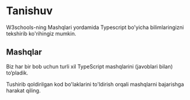 # Tanishuv

W3schools-ning Mashqlari yordamida Typescript bo'yicha bilimlaringizni tekshirib ko'rihingiz mumkin.

## Mashqlar

Biz har bir bob uchun turli xil TypeScript mashqlarini (javoblari bilan) to‘pladik.

Tushirib qoldirilgan kod bo'laklarini to'ldirish orqali mashqlarni bajarishga harakat qiling.&#x20;
